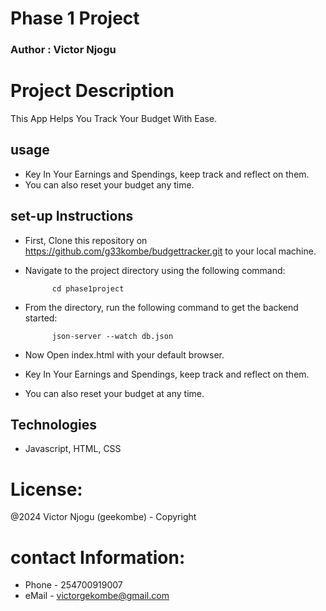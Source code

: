 # Phase 1 Project

### Author : Victor Njogu 

# Project Description
This App Helps You Track Your Budget With Ease.

## usage 
- Key In Your Earnings and Spendings, keep track and reflect on them.
- You can also reset your budget any time.

## set-up Instructions

- First, Clone this repository on https://github.com/g33kombe/budgettracker.git to your local machine.

- Navigate to the project directory using the following command:

            cd phase1project

- From the directory, run the following command to get the backend started:

            json-server --watch db.json

- Now Open index.html with your default browser.
- Key In Your Earnings and Spendings, keep track and reflect on them.
- You can also reset your budget at any time.

## Technologies 
- Javascript, HTML, CSS

# License:
@2024 Victor Njogu (geekombe) - Copyright


# contact Information:
- Phone - 254700919007
- eMail - victorgekombe@gmail.com